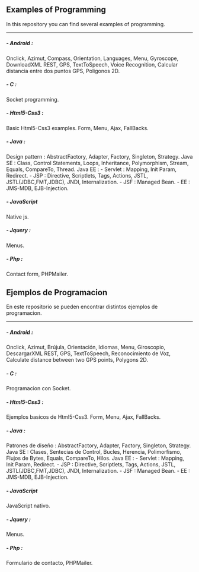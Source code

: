 <h2>Examples of Programming</h2>
<p>In this repository you can find several examples of programming. </p>
<hr>
<h5>- Android :</h5>
 	Onclick, Azimut, Compass, Orientation, Languages, Menu, Gyroscope, DownloadXML REST, GPS, TextToSpeech, Voice Recognition, Calcular distancia entre dos puntos GPS, Poligonos 2D.
<h5>- C :</h5>
 	Socket programming. 
<h5>- Html5-Css3 :</h5>
	Basic Html5-Css3 examples. Form, Menu, Ajax, FallBacks.
<h5>- Java :</h5>
	Design pattern : AbstractFactory, Adapter, Factory, Singleton, Strategy.
	Java SE : Class, Control Statements, Loops, Inheritance, Polymorphism,
	 	  	  Stream, Equals, CompareTo, Thread.
	Java EE : 
		- Servlet : Mapping, Init Param, Redirect. 
		- JSP : Directive, Scriptlets, Tags, Actions, 
			   JSTL, JSTL(JDBC,FMT,JDBC), JNDI, Internalization.
		- JSF : Managed Bean.
		- EE : JMS-MDB, EJB-Injection.
<h5>- JavaScript</h5>
	Native js.
<h5>- Jquery :</h5>
	Menus.
<h5>- Php :</h5> 
	Contact form, PHPMailer.



<h2>Ejemplos de Programacion</h2>
<p>En este repositorio se pueden encontrar distintos ejemplos de programacion. </p>
<hr>
<h5>- Android :</h5>
 	Onclick, Azimut, Brújula, Orientación, Idiomas, Menu, Giroscopio, DescargarXML REST, GPS, TextToSpeech, Reconocimiento de Voz, Calculate distance between two GPS points, Polygons 2D.
<h5>- C :</h5>
 	Programacion con Socket. 
<h5>- Html5-Css3 :</h5>
	Ejemplos basicos de Html5-Css3. Form, Menu, Ajax, FallBacks.
<h5>- Java :</h5>
	Patrones de diseño : AbstractFactory, Adapter, Factory, Singleton, Strategy.
	Java SE : Clases, Sentecias de Control, Bucles, Herencia, Polimorfismo,
		  	  Flujos de Bytes, Equals, CompareTo, Hilos.
	Java EE : 
		- Servlet : Mapping, Init Param, Redirect. 
		- JSP : Directive, Scriptlets, Tags, Actions,
			   JSTL, JSTL(JDBC,FMT,JDBC), JNDI, Internalization.
		- JSF : Managed Bean.
		- EE : JMS-MDB, EJB-Injection.
<h5>- JavaScript</h5>
	JavaScript nativo.
<h5>- Jquery :</h5>
	Menus.
<h5>- Php :</h5> 
	Formulario de contacto, PHPMailer.
